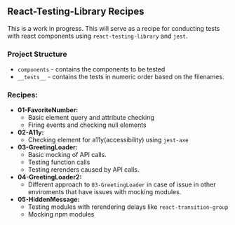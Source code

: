 ## React-Testing-Library Recipes

This is a work in progress. This will serve as a recipe for conducting tests with react components using `react-testing-library` and `jest`.

### Project Structure
- `components` - contains the components to be tested
- `__tests__` - contains the tests in numeric order based on the filenames.

### Recipes:
- **01-FavoriteNumber:** 
  - Basic element query and attribute checking
  - Firing events and checking null elements
- **02-A11y:**
  - Checking element for a11y(accessibility) using `jest-axe`
- **03-GreetingLoader:**
  - Basic mocking of API calls.
  - Testing function calls
  - Testing rerenders caused by API calls.
- **04-GreetingLoader2:**
  - Different approach to `03-GreetingLoader` in case of issue in other enviroments that have issues with mocking modules.
- **05-HiddenMessage:**
  - Testing modules with rerendering delays like `react-transition-group`
  - Mocking npm modules
